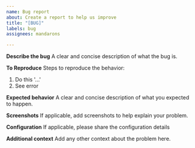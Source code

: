 ```yaml
---
name: Bug report
about: Create a report to help us improve
title: "[BUG]"
labels: bug
assignees: mandarons

---
```


**Describe the bug**
A clear and concise description of what the bug is.

**To Reproduce**
Steps to reproduce the behavior:
1. Do this '...'
2. See error

**Expected behavior**
A clear and concise description of what you expected to happen.

**Screenshots**
If applicable, add screenshots to help explain your problem.

**Configuration**
If applicable, please share the configuration details

**Additional context**
Add any other context about the problem here.